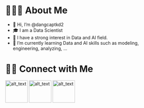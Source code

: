 # 👨🏻‍💻 About Me
- 👋 Hi, I’m @dangcaptkd2
- 🎓 I am a Data Scientist
- 👀 I have a strong interest in Data and AI field.
- 🌱 I’m currently learning Data and AI skills such as modeling, engineering, analyzing, ...

# 🤝🏻 Connect with Me
[<img alt="alt_text" width="70px" src="https://logoeps.com/wp-content/uploads/2012/03/linkedin-icon-logo-vector.png"/>](https://vn.linkedin.com/in/quy%E1%BB%81n-th%E1%BB%8Bnh-a3a34b161)
[<img alt="alt_text" width="70px" src="https://www.pngall.com/wp-content/uploads/12/Gmail-Email-PNG-Image.png"/>](mailto:thinhquyen9461@gmail.com?)
[<img alt="alt_text" width="70px" src="https://cdchuaphucsinh.org/wp-content/uploads/2021/11/facebook-icon.png"/>](https://www.facebook.com/thinhquyen24)
<!---
dangcaptkd2/dangcaptkd2 is a ✨ special ✨ repository because its `README.md` (this file) appears on your GitHub profile.
You can click the Preview link to take a look at your changes.
--->
